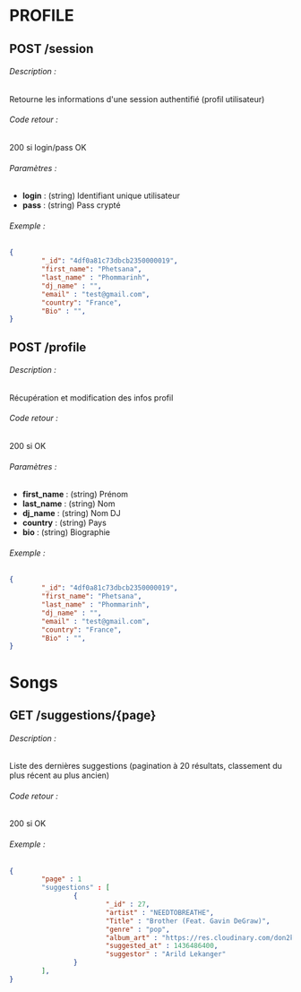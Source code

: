 # PROFILE

## POST /session

###### Description :
Retourne les informations d'une session authentifié (profil utilisateur)

###### Code retour :
200 si login/pass OK

###### Paramètres : 
- **login** : (string) Identifiant unique utilisateur
- **pass**  : (string) Pass crypté 

###### Exemple : 

```json
{
        "_id": "4df0a81c73dbcb2350000019",
        "first_name": "Phetsana",
        "last_name" : "Phommarinh",
        "dj_name" : "",
        "email" : "test@gmail.com",
        "country": "France",
        "Bio" : "",
}
```

## POST /profile

###### Description :
Récupération et modification des infos profil

###### Code retour :
200 si OK

###### Paramètres : 
- **first_name** : (string) Prénom
- **last_name**  : (string) Nom
- **dj_name** : (string) Nom DJ
- **country** : (string) Pays
- **bio** : (string) Biographie

###### Exemple : 

```json
{
        "_id": "4df0a81c73dbcb2350000019",
        "first_name": "Phetsana",
        "last_name" : "Phommarinh",
        "dj_name" : "",
        "email" : "test@gmail.com",
        "country": "France",
        "Bio" : "",
}
```

# Songs

## GET /suggestions/{page}

###### Description :
Liste des dernières suggestions (pagination à 20 résultats, classement du plus récent au plus ancien)

###### Code retour :
200 si OK

###### Exemple : 

```json
{
        "page" : 1
        "suggestions" : [
                {
                        "_id" : 27,
                        "artist" : "NEEDTOBREATHE",
                        "Title" : "Brother (Feat. Gavin DeGraw)",
                        "genre" : "pop",
                        "album_art" : "https://res.cloudinary.com/don2kwaju/image/upload/ar_1:1,c_fill,g_auto/w_auto:100:250/dpr_auto/f_auto,q_auto/v1460118433/covers/cqjlc0ku0o5yizn4hwgn.jpg",
                        "suggested_at" : 1436486400,
                        "suggestor" : "Arild Lekanger"
                }
        ],
}
```
